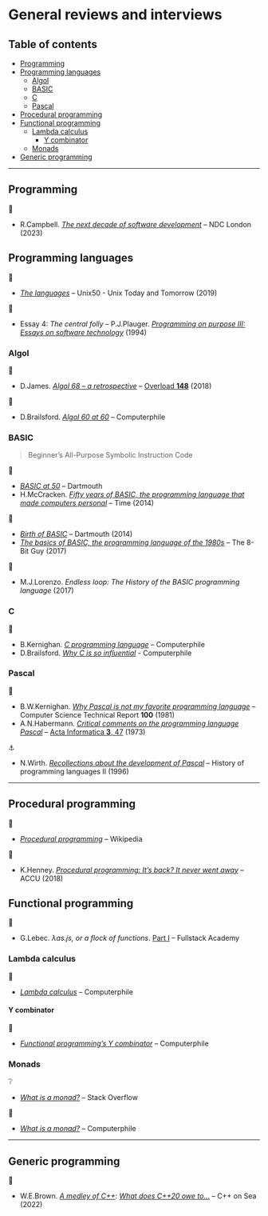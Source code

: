 # General reviews and interviews <!-- omit in toc -->

## Table of contents <!-- omit in toc -->

- [Programming](#programming)
- [Programming languages](#programming-languages)
  - [Algol](#algol)
  - [BASIC](#basic)
  - [C](#c)
  - [Pascal](#pascal)
- [Procedural programming](#procedural-programming)
- [Functional programming](#functional-programming)
  - [Lambda calculus](#lambda-calculus)
    - [Y combinator](#y-combinator)
  - [Monads](#monads)
- [Generic programming](#generic-programming)

---

## Programming

:movie_camera:

- R.Campbell. [*The next decade of software development*](https://www.youtube.com/watch?v=ND_AjF_KTD8) – NDC London (2023)

## Programming languages

:movie_camera:

- [*The languages*](https://www.youtube.com/watch?v=xnCgoEyz31M) – Unix50 - Unix Today and Tomorrow (2019)

:book:

- Essay 4: *The central folly* – P.J.Plauger. [*Programming on purpose III: Essays on software technology*](https://www.pearson.com/us/higher-education/program/Plauger-Programming-on-Purpose-III-Essays-on-Software-Technology/PGM133229.html) (1994)

### Algol

:link:

- D.James. [*Algol 68 – a retrospective*](https://accu.org/journals/overload/26/148/james_2586/) – [Overload **148**](https://accu.org/journals/overload/overload148) (2018)

:movie_camera:

- D.Brailsford. [*Algol 60 at 60*](https://www.youtube.com/watch?v=T-NTEc8Ag-I) – Computerphile

### BASIC

> Beginner’s All-Purpose Symbolic Instruction Code

:link:

- [*BASIC at 50*](https://www.dartmouth.edu/basicfifty/) – Dartmouth
- H.McCracken. [*Fifty years of BASIC, the programming language that made computers personal*](https://time.com/69316/basic/) – Time (2014)

:movie_camera:

- [*Birth of BASIC*](https://www.youtube.com/watch?v=T-NTEc8Ag-I) – Dartmouth (2014)
- [*The basics of BASIC, the programming language of the 1980s*](https://www.youtube.com/watch?v=seM9SqTsRG4) – The 8-Bit Guy (2017)

:book:

- M.J.Lorenzo. *Endless loop: The History of the BASIC programming language* (2017)

### C

:movie_camera:

- B.Kernighan. [*C programming language*](https://www.youtube.com/watch?v=de2Hsvxaf8M) – Computerphile
- D.Brailsford. [*Why C is so influential*](https://www.youtube.com/watch?v=ci1PJexnfNE) - Computerphile

### Pascal

:page_facing_up:

- B.W.Kernighan. [*Why Pascal is not my favorite programming language*](https://www.lysator.liu.se/c/bwk-on-pascal.html) – Computer Science Technical Report **100** (1981)
- A.N.Habermann. [*Critical comments on the programming language Pascal*](https://figshare.com/articles/journal_contribution/Critical_comments_on_the_programming_language_PASCAL/6604568/files/12094973.pdf) – [Acta Informatica **3**, 47](https://doi.org/10.1007/BF00288652) (1973)

:anchor:

- N.Wirth. [*Recollections about the development of Pascal*](http://www.math.bas.bg/bantchev/place/pascal/recollections.pdf) – History of programming languages II (1996)

---

## Procedural programming

:link:

- [*Procedural programming*](https://en.wikipedia.org/wiki/Procedural_programming) – Wikipedia

:movie_camera:

- K.Henney. [*Procedural programming: It’s back? It never went away*](https://www.youtube.com/watch?v=SvxBvSK4i4k) – ACCU (2018)

## Functional programming

:movie_camera:

- G.Lebec. *&lambda;as.js, or a flock of functions*. [Part I](https://www.youtube.com/watch?v=3VQ382QG-y4) – Fullstack Academy 

### Lambda calculus

:movie_camera:

- [*Lambda calculus*](https://www.youtube.com/watch?v=eis11j_iGMs) – Computerphile

#### Y combinator

:movie_camera:

- [*Functional programming’s Y combinator*](https://www.youtube.com/watch?v=9T8A89jgeTI) – Computerphile

### Monads

:grey_question:

- [*What is a monad?*](https://stackoverflow.com/q/44965) – Stack Overflow

:movie_camera:

- [*What is a monad?*](https://www.youtube.com/watch?v=t1e8gqXLbsU) – Computerphile

---

## Generic programming

:movie_camera:

- W.E.Brown. [*A medley of C++*](https://www.youtube.com/watch?v=dRClYjASTvA): [*What does C++20 owe to...*](https://www.youtube.com/watch?v=dRClYjASTvA&t=3385s) – C++ on Sea (2022)
